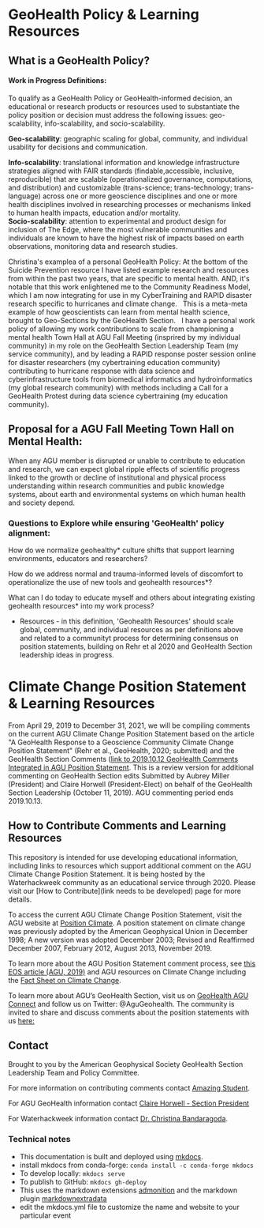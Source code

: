 # GeoHealth Policy & Learning Resources

## What is a GeoHealth Policy? 
#### Work in Progress Definitions:

To qualify as a GeoHealth Policy or GeoHealth-informed decision, an educational or research products or resources used to substantiate the policy position or decision must address the following issues: geo-scalability, info-scalability, and socio-scalability. 

**Geo-scalability**: geographic scaling for global, community, and individual usability for decisions and communication.

**Info-scalability**: translational information and knowledge infrastructure strategies aligned with FAIR standards (findable,accessible, inclusive, reproducible) that are scalable (operationalized governance, computations, and distribution) and customizable (trans-science; trans-technology; trans-language) across one or more geoscience disciplines and one or more health disciplines involved in researching processes or mechanisms linked to human health impacts, education and/or mortality.  
**Socio-scalability**: attention to experimental and product design for inclusion of The Edge, where the most vulnerable communities and individuals are known to have the highest risk of impacts based on earth observations, monitoring data and research studies.  

Christina's examplea of a personal GeoHealth Policy: At the bottom of the Suicide Prevention resource I have listed example research and resources from within the past two years, that are specific to mental health. AND, it's notable that this work enlightened me to the Community Readiness Model, which I am now integrating for use in my CyberTraining and RAPID disaster research specific to hurricanes and climate change.   This is a meta-meta example of how geoscientists can learn from mental health science, brought to Geo-Sections by the GeoHealth Section.   I have a personal work policy of allowing my work contributions to scale from championing a mental health Town Hall at AGU Fall Meeting (insprired by my individual community) in my role on the GeoHealth Section Leadership Team (my service community), and by leading a RAPID response poster session online for disaster researchers (my cybertraining education community) contributing to hurricane response with data science and cyberinfrastructure tools from biomedical informatics and hydroinformatics (my global research community) with methods including a Call for a GeoHealth Protest during data science cybertraining (my education community).  

## Proposal for a AGU Fall Meeting Town Hall on Mental Health: 
When any AGU member is disrupted or unable to contribute to education and research, we can expect global ripple effects of scientific progress linked to the growth or decline of institutional and physical process understanding within research communities and public knowledge systems, about earth and environmental systems on which human health and society depend. 

### Questions to Explore while ensuring 'GeoHealth' policy alignment: 

How do we normalize geohealthy* culture shifts that support learning environments, educators and researchers?  

How do we address normal and trauma-informed levels of discomfort to operationalize the use of new tools and geohealth resources*?  

What can I do today to educate myself and others about integrating existing geohealth resources* into my work process?  

* Resources - in this definition, 'Geohealth Resources' should scale global, community, and individual resources as per definitions above and related to a communityt process for determining consensus on position statements, building on Rehr et al 2020 and GeoHealth Section leadership ideas in progress. 

# Climate Change Position Statement & Learning Resources 
From April 29, 2019 to December 31, 2021, we will be compiling comments on the current AGU Climate Change Position Statement based on the article "A GeoHealth Response to a Geoscience Community Climate Change Position Statement" (Rehr et al., GeoHealth, 2020; submitted) and the GeoHealth Section Comments ([link to 2019.10.12 GeoHealth Comments Integrated in AGU Position Statement](https://github.com/waterhackweek/Climate-Change-Position/blob/master/AGU2019ClimateChangePositionStatement_GeoHealthComments_20191010.pdf).  This is a review version for additional commenting on GeoHealth Section edits Submitted by Aubrey Miller (President) and Claire Horwell (President-Elect) on behalf of the GeoHealth Section Leadership (October 11, 2019). AGU commenting period ends 2019.10.13.

## How to Contribute Comments and Learning Resources
This repository is intended for use developing educational information, including links to resources which support additional comment on the AGU Climate Change Position Statement.   It is being hosted by the Waterhackweek community as an educational service through 2020. Please visit our [How to Contribute](link needs to be developed) page for more details. 

To access the current AGU Climate Change Position Statement, visit the AGU website at [Position Climate](https://www.agu.org/Share-and-Advocate/Share/Policymakers/Position-Statements/Position_Climate).  A position statement on climate change was previously adopted by the American Geophysical Union in December 1998; A new version was adopted December 2003; Revised and Reaffirmed December 2007, February 2012, August 2013, November 2019.  

To learn more about the AGU Position Statement comment process, see [this EOS article (AGU, 2019)](https://eos.org/agu-news/agu-position-statements-now-open-for-member-comment) and AGU resources on Climate Change including the [Fact Sheet on Climate Change](https://www.agu.org/Share-and-Advocate/Share/Policymakers/Position-Statements/Fact-Sheet-Climate-change). 

To learn more about AGU’s GeoHealth Section, visit us on [GeoHealth AGU Connect](https://connect.agu.org/geohealth/home) and follow us on Twitter: @AguGeohealth. The community is invited to share and discuss comments about the position statements with us [here:](https://github.com/waterhackweek/Climate-Change-Position)


## Contact
Brought to you by the American Geophysical Society GeoHealth Section Leadership Team and Policy Committee.  

For more information on contributing comments contact [Amazing Student](mailto:amazingstudent@uw.edu).

For AGU GeoHealth information contact [Claire Horwell - Section President](mailto:amazingstudent@uw.edu)

For Waterhackweek information contact [Dr. Christina Bandaragoda](mailto:cband@uw.edu).

### Technical notes

* This documentation is built and deployed using [mkdocs](https://www.mkdocs.org/).
* install mkdocs from conda-forge: ```conda install -c conda-forge mkdocs```
* To develop locally: ```mkdocs serve```
* To publish to GitHub: ```mkdocs gh-deploy```
* This uses the markdown extensions [admonition](https://squidfunk.github.io/mkdocs-material/extensions/admonition/) and the markdown plugin [markdownextradata](https://github.com/rosscdh/mkdocs-markdownextradata-plugin/)
* edit the mkdocs.yml file to customize the name and website to your particular event
